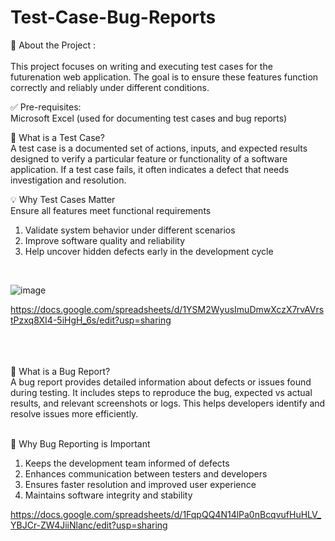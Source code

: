 # Test-Case-Bug-Reports

🧪 About the Project : &nbsp;&nbsp;&nbsp; &nbsp;&nbsp;&nbsp; <br>
<br>
This project focuses on writing and executing test cases for the futurenation web application. The goal is to ensure these features function correctly and reliably under different conditions.

✅ Pre-requisites: &nbsp;&nbsp;&nbsp; &nbsp;&nbsp;&nbsp; <be>
<br>
Microsoft Excel (used for documenting test cases and bug reports)

🧾 What is a Test Case? &nbsp;&nbsp;&nbsp; &nbsp;&nbsp;&nbsp; <be>
<br>
A test case is a documented set of actions, inputs, and expected results designed to verify a particular feature or functionality of a software application. If a test case fails, it often indicates a defect that needs investigation and resolution.


💡 Why Test Cases Matter &nbsp;&nbsp;&nbsp; &nbsp;&nbsp;&nbsp; <be>
<br>
Ensure all features meet functional requirements

1. Validate system behavior under different scenarios
2. Improve software quality and reliability
3. Help uncover hidden defects early in the development cycle

<br>


![image](https://github.com/user-attachments/assets/0007afb4-42cb-4ef1-8ce6-82e3cc41c069)

https://docs.google.com/spreadsheets/d/1YSM2WyusImuDmwXczX7rvAVrstPzxq8XI4-5iHgH_6s/edit?usp=sharing 
<br><br><br><br>



🐞 What is a Bug Report? &nbsp;&nbsp;&nbsp; &nbsp;&nbsp;&nbsp; <be>
<br>
A bug report provides detailed information about defects or issues found during testing. It includes steps to reproduce the bug, expected vs actual results, and relevant screenshots or logs. This helps developers identify and resolve issues more efficiently.
<br><br>

🔧 Why Bug Reporting is Important &nbsp;&nbsp;&nbsp; &nbsp;&nbsp;&nbsp;
<br>
1. Keeps the development team informed of defects
2. Enhances communication between testers and developers
3. Ensures faster resolution and improved user experience
4. Maintains software integrity and stability



https://docs.google.com/spreadsheets/d/1FqpQQ4N14lPa0nBcqvufHuHLV_YBJCr-ZW4JiiNlanc/edit?usp=sharing
